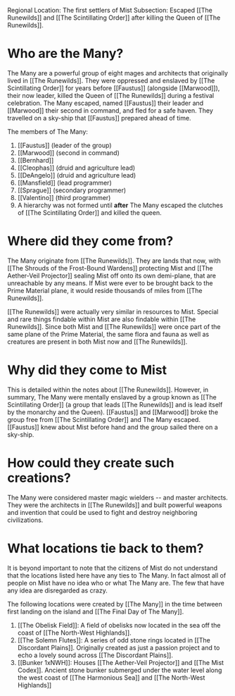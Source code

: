 Regional Location: The first settlers of Mist
Subsection: Escaped [[The Runewilds]] and [[The Scintillating Order]] after killing the Queen of [[The Runewilds]]. 
# Who are the Many?
The Many are a powerful group of eight mages and architects that originally lived in [[The Runewilds]]. They were oppressed and enslaved by [[The Scintillating Order]] for years before [[Faustus]] (alongside [[Marwood]]), their now leader, killed the Queen of [[The Runewilds]] during a festival celebration. The Many escaped, named [[Faustus]] their leader and [[Marwood]] their second in command, and fled for a safe haven. They travelled on a sky-ship that [[Faustus]] prepared ahead of time. 

The members of The Many:
1. [[Faustus]] (leader of the group)
2. [[Marwood]] (second in command)
3. [[Bernhard]]
4. [[Cleophas]] (druid and agriculture lead)
5. [[DeAngelo]] (druid and agriculture lead)
6. [[Mansfield]] (lead programmer)
7. [[Sprague]] (secondary programmer)
8. [[Valentino]] (third programmer)
9. A hierarchy was not formed until **after** The Many escaped the clutches of [[The Scintillating Order]] and killed the queen. 
# Where did they come from?
The Many originate from [[The Runewilds]]. They are lands that now, with [[The Shrouds of the Frost-Bound Wardens]] protecting Mist and [[The Aether-Veil Projector]] sealing Mist off onto its own demi-plane, that are unreachable by any means. If Mist were ever to be brought back to the Prime Material plane, it would reside thousands of miles from [[The Runewilds]].

[[The Runewilds]] were actually very similar in resources to Mist. Special and rare things findable within Mist are also findable within [[The Runewilds]]. Since both Mist and [[The Runewilds]] were once part of the same plane of the Prime Material, the same flora and fauna as well as creatures are present in both Mist now and [[The Runewilds]]. 
# Why did they come to Mist
This is detailed within the notes about [[The Runewilds]]. However, in summary, The Many were mentally enslaved by a group known as [[The Scintillating Order]] (a group that leads [[The Runewilds]] and is lead itself by the monarchy and the Queen). [[Faustus]] and [[Marwood]] broke the group free from [[The Scintillating Order]] and The Many escaped. [[Faustus]] knew about Mist before hand and the group sailed there on a sky-ship. 
# How could they create such creations?
The Many were considered master magic wielders -- and master architects. They were the architects in [[The Runewilds]] and built powerful weapons and invention that could be used to fight and destroy neighboring civilizations. 
# What locations tie back to them?
It is beyond important to note that the citizens of Mist do not understand that the locations listed here have any ties to The Many. In fact almost all of people on Mist have no idea who or what The Many are. The few that have any idea are disregarded as crazy. 

The following locations were created by [[The Many]] in the time between first landing on the island and [[The Final Day of The Many]]. 
1. [[The Obelisk Field]]: A field of obelisks now located in the sea off the coast of [[The North-West Highlands]].
2. [[The Solemn Flutes]]: A series of odd stone rings located in [[The Discordant Plains]]. Originally created as just a passion project and to echo a lovely sound across [[The Discordant Plains]]. 
3. [[Bunker 1xNWH]]: Houses [[The Aether-Veil Projector]] and [[The Mist Codex]]. Ancient stone bunker submerged under the water level along the west coast of [[The Harmonious Sea]] and [[The North-West Highlands]]